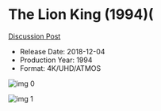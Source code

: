 # The Lion King (1994)(

[Discussion Post](https://www.avsforum.com/threads/bass-eq-for-filtered-movies.2995212/post-57241250)

* Release Date: 2018-12-04
* Production Year: 1994
* Format: 4K/UHD/ATMOS

![img 0](https://i.imgur.com/GeCISqe.jpg)

![img 1](https://i.imgur.com/flmvCrW.jpg)

